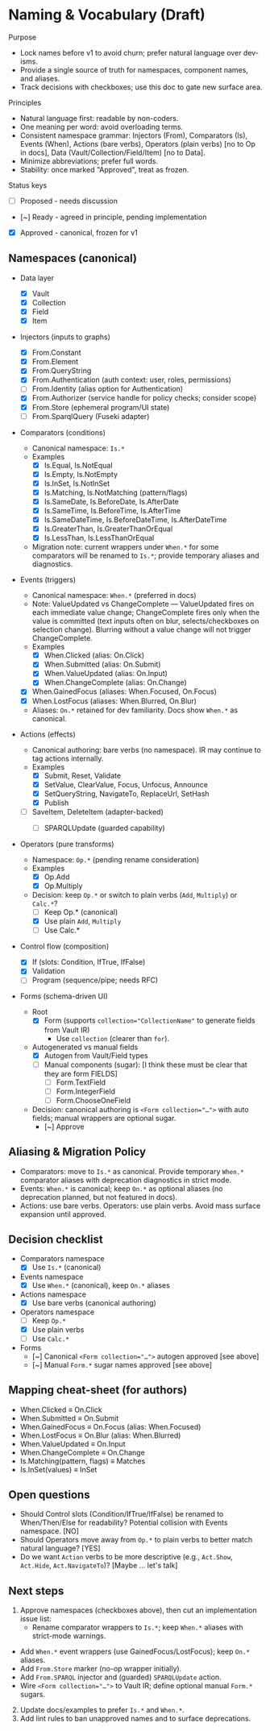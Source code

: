 # Naming & Vocabulary (Draft)

Purpose
- Lock names before v1 to avoid churn; prefer natural language over dev-isms.
- Provide a single source of truth for namespaces, component names, and aliases.
- Track decisions with checkboxes; use this doc to gate new surface area.

Principles
- Natural language first: readable by non-coders.
- One meaning per word: avoid overloading terms.
- Consistent namespace grammar: Injectors (From), Comparators (Is), Events (When), Actions (bare verbs), Operators (plain verbs) [no to Op in docs], Data (Vault/Collection/Field/Item) [no to Data].
- Minimize abbreviations; prefer full words.
- Stability: once marked "Approved", treat as frozen.

Status keys
- [ ] Proposed  - needs discussion
- [~] Ready     - agreed in principle, pending implementation
- [x] Approved  - canonical, frozen for v1

## Namespaces (canonical)

- Data layer
  - [x] Vault
  - [x] Collection
  - [x] Field
  - [x] Item

- Injectors (inputs to graphs)
  - [x] From.Constant
  - [x] From.Element
  - [x] From.QueryString
  - [x] From.Authentication (auth context: user, roles, permissions)
  - [ ] From.Identity (alias option for Authentication)
  - [x] From.Authorizer (service handle for policy checks; consider scope)
  - [x] From.Store (ephemeral program/UI state)
  - [ ] From.SparqlQuery (Fuseki adapter)

- Comparators (conditions)
  - Canonical namespace: `Is.*`
  - Examples
    - [x] Is.Equal, Is.NotEqual
    - [x] Is.Empty, Is.NotEmpty
    - [x] Is.InSet, Is.NotInSet
    - [x] Is.Matching, Is.NotMatching (pattern/flags)
    - [x] Is.SameDate, Is.BeforeDate, Is.AfterDate
    - [x] Is.SameTime, Is.BeforeTime, Is.AfterTime
    - [x] Is.SameDateTime, Is.BeforeDateTime, Is.AfterDateTime
    - [x] Is.GreaterThan, Is.GreaterThanOrEqual
    - [x] Is.LessThan, Is.LessThanOrEqual
  - Migration note: current wrappers under `When.*` for some comparators will be renamed to `Is.*`; provide temporary aliases and diagnostics.

- Events (triggers)
  - Canonical namespace: `When.*` (preferred in docs)
  - Note: ValueUpdated vs ChangeComplete — ValueUpdated fires on each immediate value change; ChangeComplete fires only when the value is committed (text inputs often on blur, selects/checkboxes on selection change). Blurring without a value change will not trigger ChangeComplete.
  - Examples
    - [x] When.Clicked (alias: On.Click)
    - [x] When.Submitted (alias: On.Submit)
    - [x] When.ValueUpdated (alias: On.Input)
    - [x] When.ChangeComplete (alias: On.Change)
  - [x] When.GainedFocus (aliases: When.Focused, On.Focus)
  - [x] When.LostFocus (aliases: When.Blurred, On.Blur)
  - Aliases: `On.*` retained for dev familiarity. Docs show `When.*` as canonical.

- Actions (effects)
  - Canonical authoring: bare verbs (no namespace). IR may continue to tag actions internally.
  - Examples
    - [x] Submit, Reset, Validate
    - [x] SetValue, ClearValue, Focus, Unfocus, Announce
    - [x] SetQueryString, NavigateTo, ReplaceUrl, SetHash
    - [x] Publish
  - [ ] SaveItem, DeleteItem (adapter-backed)
    - [ ] SPARQLUpdate (guarded capability)
  

- Operators (pure transforms)
  - Namespace: `Op.*` (pending rename consideration)
  - Examples
    - [x] Op.Add
    - [x] Op.Multiply
  - Decision: keep `Op.*` or switch to plain verbs (`Add`, `Multiply`) or `Calc.*`?
    - [ ] Keep Op.* (canonical)
    - [x] Use plain `Add`, `Multiply`
    - [ ] Use Calc.*

- Control flow (composition)
  - [x] If (slots: Condition, IfTrue, IfFalse)
  - [x] Validation
  - [ ] Program (sequence/pipe; needs RFC)

- Forms (schema-driven UI)
  - Root
    - [x] Form (supports `collection="CollectionName"` to generate fields from Vault IR)
      - Use `collection` (clearer than `for`).
  - Autogenerated vs manual fields
    - [x] Autogen from Vault/Field types
    - [ ] Manual components (sugar): [I think these must be clear that they are form FIELDS]
      - [ ] Form.TextField
      - [ ] Form.IntegerField
      - [ ] Form.ChooseOneField
  - Decision: canonical authoring is `<Form collection="…">` with auto fields; manual wrappers are optional sugar.
    - [~] Approve

## Aliasing & Migration Policy
- Comparators: move to `Is.*` as canonical. Provide temporary `When.*` comparator aliases with deprecation diagnostics in strict mode.
- Events: `When.*` is canonical; keep `On.*` as optional aliases (no deprecation planned, but not featured in docs).
- Actions: use bare verbs. Operators: use plain verbs. Avoid mass surface expansion until approved.

## Decision checklist

- Comparators namespace
  - [x] Use `Is.*` (canonical)

- Events namespace
  - [x] Use `When.*` (canonical), keep `On.*` aliases

- Actions namespace
  - [x] Use bare verbs (canonical authoring)

- Operators namespace
  - [ ] Keep `Op.*`
  - [x] Use plain verbs
  - [ ] Use `Calc.*`

- Forms
  - [~] Canonical `<Form collection="…">` autogen approved [see above]
  - [~] Manual `Form.*` sugar names approved [see above]

## Mapping cheat-sheet (for authors)
- When.Clicked ≡ On.Click
- When.Submitted ≡ On.Submit
- When.GainedFocus ≡ On.Focus (alias: When.Focused)
- When.LostFocus ≡ On.Blur (alias: When.Blurred)
- When.ValueUpdated ≡ On.Input
- When.ChangeComplete ≡ On.Change
- Is.Matching(pattern, flags) ≡ Matches
- Is.InSet(values) ≡ InSet

<!-- No optional action namespace aliases (e.g., Run.*) — if optional, no one will use it. -->

## Open questions
- Should Control slots (Condition/IfTrue/IfFalse) be renamed to When/Then/Else for readability? Potential collision with Events namespace. [NO]
- Should Operators move away from `Op.*` to plain verbs to better match natural language? [YES]
- Do we want `Action` verbs to be more descriptive (e.g., `Act.Show`, `Act.Hide`, `Act.NavigateTo`)? [Maybe … let's talk]

## Next steps
1) Approve namespaces (checkboxes above), then cut an implementation issue list:
   - Rename comparator wrappers to `Is.*`; keep `When.*` aliases with strict-mode warnings.
  - Add `When.*` event wrappers (use GainedFocus/LostFocus); keep `On.*` aliases.
  - Add `From.Store` marker (no-op wrapper initially).
  - Add `From.SPARQL` injector and (guarded) `SPARQLUpdate` action.
  - Wire `<Form collection="…">` to Vault IR; define optional manual `Form.*` sugars.
2) Update docs/examples to prefer `Is.*` and `When.*`.
3) Add lint rules to ban unapproved names and to surface deprecations.
